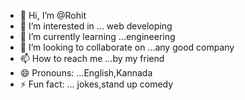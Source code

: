 - 👋 Hi, I’m @Rohit
- 👀 I’m interested in ... web developing 
- 🌱 I’m currently learning ...engineering 
- 💞️ I’m looking to collaborate on ...any good company 
- 📫 How to reach me ...by my friend 
- 😄 Pronouns: ...English,Kannada
- ⚡ Fun fact: ... jokes,stand up comedy 

<!---
Rohitraddi/Rohitraddi is a ✨ special ✨ repository because its `README.md` (this file) appears on your GitHub profile.
You can click the Preview link to take a look at your changes.
--->
